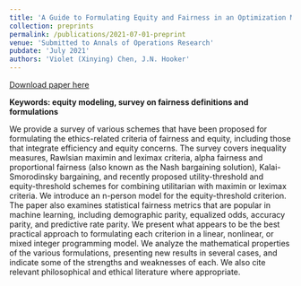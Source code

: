 ```yaml
---
title: 'A Guide to Formulating Equity and Fairness in an Optimization Model'
collection: preprints
permalink: /publications/2021-07-01-preprint
venue: 'Submitted to Annals of Operations Research'
pubdate: 'July 2021'
authors: 'Violet (Xinying) Chen, J.N. Hooker'
---
```


[Download paper here](https://vxychen.github.io/files/EquityEfficiencyGuide-full.pdf)

**Keywords: equity modeling, survey on fairness definitions and formulations**

We provide a survey of various schemes that have been proposed for formulating the ethics-related criteria of fairness and equity, including those that integrate efficiency and equity concerns. The survey covers inequality measures, Rawlsian maximin and leximax criteria, alpha fairness and proportional fairness (also known as the Nash bargaining solution), Kalai-Smorodinsky bargaining, and recently proposed utility-threshold and equity-threshold schemes for combining utilitarian with maximin or leximax criteria. We introduce an n-person model for the equity-threshold criterion. The paper also examines statistical fairness metrics that are popular in machine learning, including demographic parity, equalized odds, accuracy parity, and predictive rate parity. We present what appears to be the best practical approach to formulating each criterion in a linear, nonlinear, or mixed integer programming model. We analyze the mathematical properties of the various formulations, presenting new results in several cases, and indicate some of the strengths and weaknesses of each. We also cite relevant philosophical and ethical literature where appropriate.
